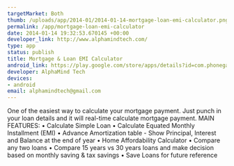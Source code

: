 ```yaml
--- 
targetMarket: Both
thumb: /uploads/app/2014-01/2014-01-14-mortgage-loan-emi-calculator.png
permalink: /app/mortgage-loan-emi-calculator
date: 2014-01-14 19:32:53.670145 +00:00
developer_link: http://www.alphamindtech.com/
type: app
status: publish
title: Mortgage & Loan EMI Calculator
android_link: https://play.google.com/store/apps/details?id=com.phonegap.loantoolkit
developer: AlphaMind Tech
devices: 
- android
email: alphamindtech@gmail.com
---
```


One of the easiest way to calculate your mortgage payment. Just punch in your loan details and it will real-time calculate mortgage payment.
MAIN FEATURES:
• Calculate Simple Loan 
• Calculate Equated Monthly Installment (EMI) 
• Advance Amortization table - Show Principal, Interest and Balance at the end of year 
• Home Affordability Calculator
• Compare any two loans
• Compare 15 years vs 30 years loans and make decision based on monthly saving & tax savings
• Save Loans for future reference 
